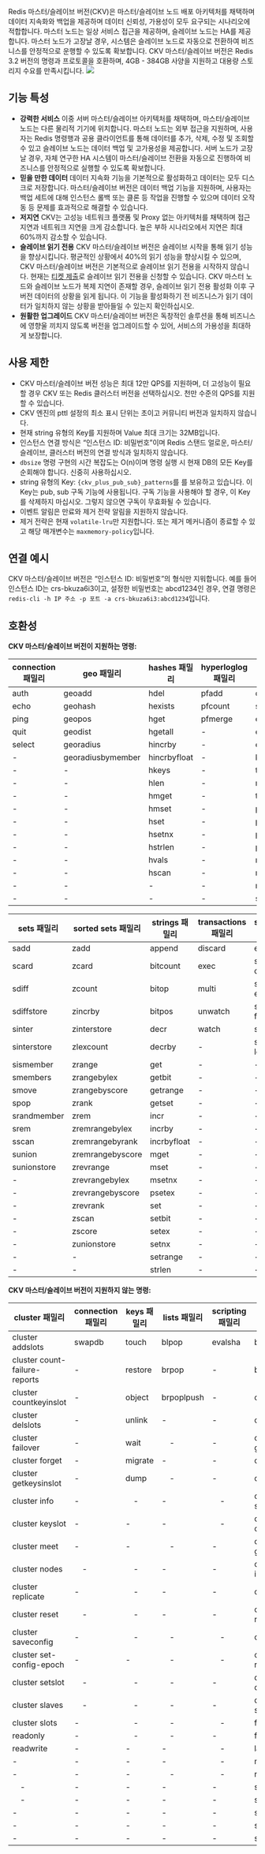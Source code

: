 Redis 마스터/슬레이브 버전(CKV)은 마스터/슬레이브 노드 배포 아키텍처를 채택하며 데이터 지속화와 백업을 제공하며 데이터 신뢰성, 가용성이 모두 요구되는 시나리오에 적합합니다.
마스터 노드는 일상 서비스 접근을 제공하며, 슬레이브 노드는 HA를 제공합니다. 마스터 노드가 고장날 경우, 시스템은 슬레이브 노드로 자동으로 전환하여 비즈니스를 안정적으로 운행할 수 있도록 확보합니다. CKV 마스터/슬레이브 버전은 Redis 3.2 버전의 명령과 프로토콜을 호환하며, 4GB - 384GB 사양을 지원하고 대용량 스토리지 수요를 만족시킵니다.
![](https://main.qcloudimg.com/raw/9d31769110caed41693a5f2f82a0f03c.png)

## 기능 특성
- **강력한 서비스**
이중 서버 마스터/슬레이브 아키텍처를 채택하며, 마스터/슬레이브 노드는 다른 물리적 기기에 위치합니다. 마스터 노드는 외부 접근을 지원하며, 사용자는 Redis 명령행과 공용 클라이언트를 통해 데이터를 추가, 삭제, 수정 및 조회할 수 있고 슬레이브 노드는 데이터 백업 및 고가용성을 제공합니다. 서버 노드가 고장날 경우, 자체 연구한 HA 시스템이 마스터/슬레이브 전환을 자동으로 진행하여 비즈니스를 안정적으로 실행할 수 있도록 확보합니다.        
- **믿을 만한 데이터**
데이터 지속화 기능을 기본적으로 활성화하고 데이터는 모두 디스크로 저장합니다. 마스터/슬레이브 버전은 데이터 백업 기능을 지원하며, 사용자는 백업 세트에 대해 인스턴스 롤백 또는 클론 등 작업을 진행할 수 있으며 데이터 오작동 등 문제를 효과적으로 해결할 수 있습니다.
- **저지연**
CKV는 고성능 네트워크 플랫폼 및 Proxy 없는 아키텍처를 채택하며 접근 지연과 네트워크 지연을 크게 감소합니다. 높은 부하 시나리오에서 지연은 최대 60%까지 감소할 수 있습니다.
- **슬레이브 읽기 전용**
CKV 마스터/슬레이브 버전은 슬레이브 시작을 통해 읽기 성능을 향상시킵니다. 평균적인 상황에서 40%의 읽기 성능을 향상시킬 수 있으며, CKV 마스터/슬레이브 버전은 기본적으로 슬레이브 읽기 전용을 시작하지 않습니다. 현재는 [티켓 제출](https://console.cloud.tencent.com/workorder/category)로 슬레이브 읽기 전용을 신청할 수 있습니다. CKV 마스터 노드와 슬레이브 노드가 복제 지연이 존재할 경우, 슬레이브 읽기 전용 활성화 이후 구 버전 데이터의 상황을 읽게 됩니다. 이 기능을 활성화하기 전 비즈니스가 읽기 데이터가 일치하지 않는 상황을 받아들일 수 있는지 확인하십시오.
- **원활한 업그레이드**
CKV 마스터/슬레이브 버전은 독창적인 솔루션을 통해 비즈니스에 영향울 끼치지 않도록 버전을 업그레이드할 수 있어, 서비스의 가용성을 최대하게 보장합니다.



## 사용 제한

- CKV 마스터/슬레이브 버전 성능은 최대 12만 QPS를 지원하며, 더 고성능이 필요할 경우 CKV 또는 Redis 클러스터 버전을 선택하십시오. 천만 수준의 QPS를 지원할 수 있습니다.
- CKV 엔진의 pttl 설정의 최소 표시 단위는 초이고 커뮤니티 버전과 일치하지 않습니다.
- 현재 string 유형의 Key를 지원하며 Value 최대 크기는 32MB입니다.
- 인스턴스 연결 방식은 “인스턴스 ID: 비밀번호”이며 Redis 스탠드 얼로운, 마스터/슬레이브, 클러스터 버전의 연결 방식과 일치하지 않습니다.
- `dbsize` 명령 구현의 시간 복잡도는 O(n)이며 명령 실행 시 현재 DB의 모든 Key를 순회해야 합니다. 신중히 사용하십시오.
- string 유형의 Key: `{ckv_plus_pub_sub}_patterns`를 를 보유하고 있습니다. 이 Key는 pub, sub 구독 기능에 사용됩니다. 구독 기능을 사용해야 할 경우, 이 Key를 삭제하지 마십시오. 그렇지 않으면 구독이 무효화될 수 있습니다.
- 이벤트 알림은 만료와 제거 전략 알림을 지원하지 않습니다.
- 제거 전략은 현재 `volatile-lru`만 지원합니다. 또는 제거 메커니즘이 종료할 수 있고 해당 매개변수는 `maxmemory-policy`입니다.


##  연결 예시
CKV 마스터/슬레이브 버전은 “인스턴스 ID: 비밀번호”의 형식만 지워합니다. 예를 들어 인스턴스 ID는 crs-bkuza6i3이고, 설정한 비밀번호는 abcd1234인 경우, 연결 명령은 `redis-cli -h IP 주소 -p 포트 -a crs-bkuza6i3:abcd1234`입니다.

## 호환성
**CKV 마스터/슬레이브 버전이 지원하는 명령:**

| **connection 패밀리** | **geo 패밀리** | **hashes 패밀리** | **hyperloglog 패밀리** | **keys 패밀리** | **lists 패밀리** | **pub/sub 패밀리** | **server 패밀리** | 
| --- | --- | --- | --- | --- | --- | --- | --- |
| auth | geoadd | hdel | pfadd | del | lindex | psubscribe | command |
| echo | geohash | hexists | pfcount | scan | linsert | pubsub | dbsize |
| ping | geopos | hget | pfmerge | exists | llen | publish | info |
| quit | geodist | hgetall | -　 | expire | lpop | punsubscribe | time |
| select | georadius | hincrby | -　 | expireat | lpush | subscribe | -　 |
| -　 | georadiusbymember | hincrbyfloat | -　 | keys | lpushx | unsubscribe | -　 |
| -　 |- 　 | hkeys | -　 | type | lrange | -　 | -　 |
| -　 | -　 | hlen | -　 | move | lrem | -　 | -　 |
| -　 | -　 | hmget | -　 | ttl | lset | 　- | -　 |
| -　 | -　 | hmset | -　 | persist | ltrim | -　 | -　 |
| -　 | -　 | hset | -　 | pexpire | rpop | -　 | -　 |
| -　 | -　 | hsetnx | -　 | pexpireat | rpoplpush | -　 | -　 |
| -　 | -　 | hstrlen | -　 | pttl | rpush | -　 | -　 |
| -　 | -　 | hvals | -　 | randomkey | rpushx | -　 | -　 |
| -　 | -　 | hscan | -　 | rename | -　 | -　 | -　 |
| -　 | -　 | -　 | -　 | renamenx | -　 | -　 | -　 |
| -　 | -　 | -　 | -　 | sort | -　 | -　 | -　 |


|**sets 패밀리** | **sorted sets 패밀리** | **strings 패밀리** | **transactions 패밀리** | **scripting 패밀리** |
| --- | --- | --- | --- | --- |
| sadd | zadd | append | discard |eval|
| scard | zcard | bitcount | exec |script debug|
| sdiff | zcount | bitop | multi |script exists|
| sdiffstore | zincrby | bitpos | unwatch |script flush|
| sinter | zinterstore | decr | watch |script kill|
| sinterstore | zlexcount | decrby | -　 |script load |
| sismember | zrange | get | -　 |-
| smembers | zrangebylex | getbit | -　 |-
| smove | zrangebyscore | getrange | -　 |-
| spop | zrank | getset | -　 |-
| srandmember | zrem | incr | -　 |-
| srem | zremrangebylex | incrby | -　 |-
| sscan | zremrangebyrank | incrbyfloat | -　 |-
| sunion | zremrangebyscore | mget | -　 |-
| sunionstore | zrevrange | mset | -　 |-
| -　 | zrevrangebylex | msetnx | -　 |-
| -　 | zrevrangebyscore | psetex | -　 |-
| -　 | zrevrank | set | -　 |-
| -　 | zscan | setbit | -　 |-
| -　 | zscore | setex | -　 |-
| -　 | zunionstore | setnx | -　 |-
| -　 | -　 | setrange |- 　 |-
| -　 | -　 | strlen | -　 |-

**CKV 마스터/슬레이브 버전이 지원하지 않는 명령:**

| **cluster 패밀리** | **connection 패밀리** | **keys 패밀리** | **lists 패밀리** | **scripting 패밀리** | **server 패밀리** | **strings 패밀리** |
| --- | --- | --- | --- | --- | --- | --- |
| cluster addslots | swapdb | touch | blpop | evalsha | bgrewriteaof | bitfield |
| cluster count-failure-reports | -　 | restore | brpop | - | bgsave |- 　 |
| cluster countkeyinslot | -　 | object | brpoplpush | - | client kill | -　 |
| cluster delslots | -　 | unlink | -　 |-  | client list | -　 |
| cluster failover | - | wait | 　- |-  | client getname | -　 |
| cluster forget | -　 | migrate | -　 |-  | client pause | 　- |
| cluster getkeysinslot | -　 | dump | 　- |- | client reply | -　 |
| cluster info | -　 | 　- | -　 | 　- | client setname | 　- |
| cluster keyslot | -　 | -　 | -　 | 　- | command count | -　 |
| cluster meet |- 　 | -　 | 　- | -　 | command getkeys | 　- |
| cluster nodes | 　- | 　- | -　 | -　 | command info | -　 |
| cluster replicate | -　 | 　- | -　 | -　 | config get | -　 |
| cluster reset | 　- | 　- | -　 |- 　 | config rewrite | -　 |
| cluster saveconfig | -　 | 　- | 　- | 　- | config set | -　 |
| cluster set-config-epoch | -　 | -　 | 　- | 　- | config resetstat | 　- |
| cluster setslot | 　- | 　- | 　- |- 　 | debug object | -　 |
| cluster slaves | 　- | 　- | 　- | -　 | debug segfault | -　 |
| cluster slots | -　 | 　- | 　- | 　- | flushall | -　 |
| readonly | -　 | 　- | 　- | -　 | flushdb | 　- |
| readwrite | -　 | -　 | -　 | 　- | lastsave | -　 |
| -　 | -　 | -　 | -　 | 　- | monitor | -　 |
| -　 | -　 | -　 | 　- | 　- | role | 　- |
| 　- | -　 | -　 | -　 | -　 | save | 　- |
| 　- | -　 | -　 | -　 | -　 | shutdown | 　- |
| -　 | -　 | -　 | -　 | -　 | slaveof | -　 |
| -　 | -　 | -　 | -　 | -　 | slowlog | -　 |
| -　 | -　 | -　 | -　 | -　 | sync | -　 |

